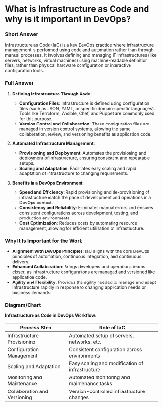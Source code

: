 # What is Infrastructure as Code and why is it important in DevOps?

### Short Answer
Infrastructure as Code (IaC) is a key DevOps practice where infrastructure management is performed using code and automation rather than through manual processes. It involves defining and managing IT infrastructures (like servers, networks, virtual machines) using machine-readable definition files, rather than physical hardware configuration or interactive configuration tools.

### Full Answer
1. **Defining Infrastructure Through Code**:
    - **Configuration Files**: Infrastructure is defined using configuration files (such as JSON, YAML, or specific domain-specific languages). Tools like Terraform, Ansible, Chef, and Puppet are commonly used for this purpose.
    - **Version Control and Collaboration**: These configuration files are managed in version control systems, allowing the same collaboration, review, and versioning benefits as application code.

2. **Automated Infrastructure Management**:
    - **Provisioning and Deployment**: Automates the provisioning and deployment of infrastructure, ensuring consistent and repeatable setups.
    - **Scaling and Adaptation**: Facilitates easy scaling and rapid adaptation of infrastructure to changing requirements.

3. **Benefits in a DevOps Environment**:
    - **Speed and Efficiency**: Rapid provisioning and de-provisioning of infrastructure match the pace of development and operations in a DevOps context.
    - **Consistency and Reliability**: Eliminates manual errors and ensures consistent configurations across development, testing, and production environments.
    - **Cost Optimization**: Reduces costs by automating resource management, allowing for efficient utilization of infrastructure.

### Why It Is Important for the Work
- **Alignment with DevOps Principles**: IaC aligns with the core DevOps principles of automation, continuous integration, and continuous delivery.
- **Enhanced Collaboration**: Brings developers and operations teams closer, as infrastructure configurations are managed and versioned like application code.
- **Agility and Flexibility**: Provides the agility needed to manage and adapt infrastructure rapidly in response to changing application needs or business demands.

### Diagram/Chart
**Infrastructure as Code in DevOps Workflow:**

| Process Step          | Role of IaC                                   |
|-----------------------|-----------------------------------------------|
| Infrastructure Provisioning | Automated setup of servers, networks, etc. |
| Configuration Management | Consistent configuration across environments |
| Scaling and Adaptation | Easy scaling and modification of infrastructure |
| Monitoring and Maintenance | Automated monitoring and maintenance tasks |
| Collaboration and Versioning | Version-controlled infrastructure changes |